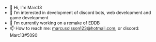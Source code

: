 - 👋 Hi, I’m Marc13
- 👀 I’m interested in development of discord bots, web development and game development
- 🌱 I’m currently working on a remake of EDDB
- 📫 How to reach me: marcusolsson123@hotmail.com, or discord: Marc13#5090

